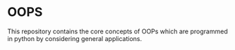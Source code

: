 # OOPS
This repository contains the core concepts of OOPs which are programmed in python by considering general applications.
